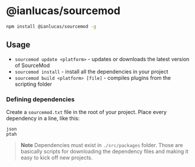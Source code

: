 # @ianlucas/sourcemod

```bash
npm install @ianlucas/sourcemod -g
```

## Usage

- `sourcemod update <platform>` - updates or downloads the latest version of SourceMod
- `sourcemod install` - install all the dependencies in your project
- `sourcemod build <platform> [file]` - compiles plugins from the scripting folder

### Defining dependencies

Create a `sourcemod.txt` file in the root of your project. Place every dependency in a line, like this:

```
json
ptah
```

> **Note**
> Dependencies must exist in `./src/packages` folder. Those are basically scripts for downloading the dependency files and making it easy to kick off new projects.

